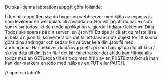 Du ska i denna laborationsuppgift göra följande:

I den här uppgiften ska du bygga en webbserver med hjälp av express.js som levererar en webbplats till användarna. 
Här vill jag att du har en sida som visar todos likt den todo applikation vi gjorde i tidigare lektioner. 
Dina Todos ska sparas på din server i en .json fil. 
Ett tips är då att du måste läsa in hela din json fil, konvertera om det till ett JavaScripts objekt för att kunna göra dina ändringar och sedan skriva över hela din .json fil med ändringarna. 
Här behöver du då bygga ett api som han hjälpa dig att läsa / skriva data till din .json fil. 
I det här fallet räcker det att du kan:Hämta alla todos med en GETLägga till en todo med hjälp av en POSTExtra:Gör så man kan klar-markera en todo med hjälp av en PUT eller PATCH.

// npm run labb15